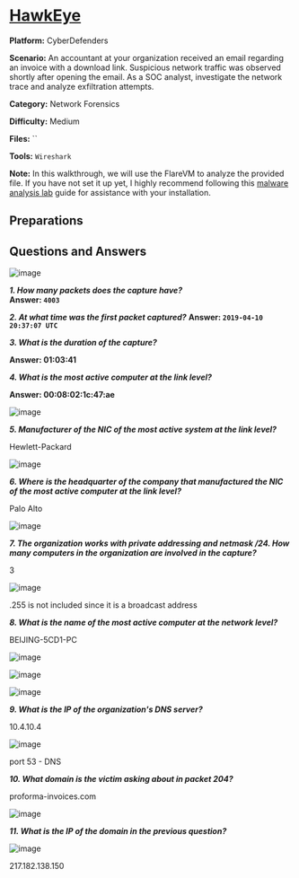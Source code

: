 # <a href="https://cyberdefenders.org/blueteam-ctf-challenges/hawkeye/">HawkEye </a>

**Platform:** CyberDefenders

**Scenario:** An accountant at your organization received an email regarding an invoice with a download link. Suspicious network traffic was observed shortly after opening the email. As a SOC analyst, investigate the network trace and analyze exfiltration attempts.

**Category:** Network Forensics

**Difficulty:** Medium

**Files:** ``

**Tools:** `Wireshark`

**Note:** In this walkthrough, we will use the FlareVM to analyze the provided file. If you have not set it up yet, I highly recommend following this [malware analysis lab](https://github.com/mmhgwyjs/malware-analysis-lab/blob/main/README.md) guide for assistance with your installation.

## **Preparations**

## **Questions and Answers**

![image](https://github.com/user-attachments/assets/6f7702b2-4616-4290-990b-2573eb266caa)

***1. How many packets does the capture have?***  
**Answer: `4003`**

***2. At what time was the first packet captured?***
**Answer: `2019-04-10 20:37:07 UTC`**

***3. What is the duration of the capture?***

**Answer: 01:03:41**

***4. What is the most active computer at the link level?***

**Answer: 00:08:02:1c:47:ae**

![image](https://github.com/user-attachments/assets/65899d83-4cb2-46f3-a1d6-aa0ffac5da12)

***5. Manufacturer of the NIC of the most active system at the link level?***

Hewlett-Packard

![image](https://github.com/user-attachments/assets/cc35fd84-0bb6-4060-bb7a-7b325a9bf4a6)

***6. Where is the headquarter of the company that manufactured the NIC of the most active computer at the link level?***

Palo Alto

![image](https://github.com/user-attachments/assets/12053b34-1dbe-4cc9-9722-b716eeca9951)

***7. The organization works with private addressing and netmask /24. How many computers in the organization are involved in the capture?***

3

![image](https://github.com/user-attachments/assets/89f09989-a553-49c1-ad29-ad4e947c46f9)

.255 is not included since it is a broadcast address

***8. What is the name of the most active computer at the network level?***

BEIJING-5CD1-PC

![image](https://github.com/user-attachments/assets/2a7d00bd-2084-410b-98d2-992a36975403)

![image](https://github.com/user-attachments/assets/6c5b3cdb-3a27-4f31-bd98-6c8f30cf8017)

![image](https://github.com/user-attachments/assets/8f2e6dce-e6e9-42e6-96a2-007cb325abdd)

***9. What is the IP of the organization's DNS server?***

10.4.10.4

![image](https://github.com/user-attachments/assets/96ff94f9-a058-4022-84f6-825cd17ecd64)

port 53 - DNS

***10. What domain is the victim asking about in packet 204?***

proforma-invoices.com

![image](https://github.com/user-attachments/assets/c599fca9-64e8-43c1-9f34-1b92c76fc076)

***11. What is the IP of the domain in the previous question?***

![image](https://github.com/user-attachments/assets/d343ee05-ce46-4e5a-8ec6-c82341698483)

217.182.138.150
